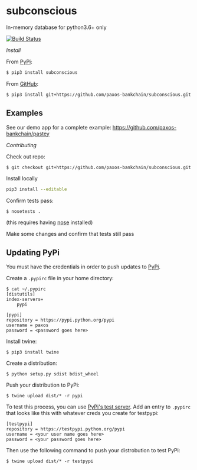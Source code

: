 # subconscious

In-memory database for python3.6+ only

[![Build Status](https://travis-ci.com/paxos-bankchain/subconscious.svg?branch=master)](https://travis-ci.com/paxos-bankchain/subconscious)

*Install*

From [PyPi](https://pypi.python.org/pypi/subconscious):
```bash
$ pip3 install subconscious
```

From [GitHub](https://github.com/paxos-bankchain/dsert/):
```bash
$ pip3 install git+https://github.com/paxos-bankchain/subconscious.git
```

## Examples
See our demo app for a complete example: https://github.com/paxos-bankchain/pastey

*Contributing*

Check out repo:
```bash
$ git checkout git+https://github.com/paxos-bankchain/subconscious.git && cd subconscious
```

Install locally
```bash
pip3 install --editable
```

Confirm tests pass:
```
$ nosetests .
```
(this requires having [nose](http://nose.readthedocs.io/en/latest/]) installed)

Make some changes and confirm that tests still pass

## Updating PyPi

You must have the credentials in order to push updates to [PyPi](https://pypi.python.org/pypi).

Create a `.pypirc` file in your home directory:
```
$ cat ~/.pypirc
[distutils]
index-servers=
    pypi

[pypi]
repository = https://pypi.python.org/pypi
username = paxos
password = <password goes here>
```

Install twine:
```
$ pip3 install twine
```

Create a distribution:
```
$ python setup.py sdist bdist_wheel
```

Push your distribution to PyPi:
```
$ twine upload dist/* -r pypi
```

To test this process, you can use [PyPi's test server](https://testpypi.python.org/). Add an entry to `.pypirc` that looks like this with whatever creds you create for testpypi:
```
[testpypi]
repository = https://testpypi.python.org/pypi
username = <your user name goes here>
password = <your password goes here>
```

Then use the following command to push your distrobution to test PyPi:
```
$ twine upload dist/* -r testpypi
```

